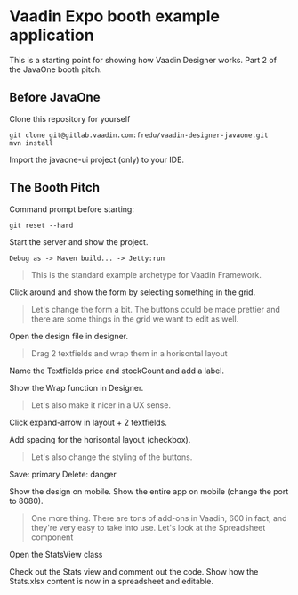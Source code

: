 # Vaadin Expo booth example application

This is a starting point for showing how Vaadin Designer works. Part 2 of the JavaOne booth pitch.

## Before JavaOne

Clone this repository for yourself 
```
git clone git@gitlab.vaadin.com:fredu/vaadin-designer-javaone.git
mvn install
```
Import the javaone-ui project (only) to your IDE.

## The Booth Pitch

Command prompt before starting: 
```
git reset --hard
```

Start the server and show the project.
```
Debug as -> Maven build... -> Jetty:run
```

> This is the standard example archetype for Vaadin Framework. 

Click around and show the form by selecting something in the grid.

> Let's change the form a bit. The buttons could be made prettier and there are some things in the grid we want to edit as well.

Open the design file in designer.

> Drag 2 textfields and wrap them in a horisontal layout

Name the Textfields price and stockCount and add a label.

Show the Wrap function in Designer.

> Let's also make it nicer in a UX sense.

Click expand-arrow in layout + 2 textfields.

Add spacing for the horisontal layout (checkbox).

> Let's also change the styling of the buttons.

Save: primary
Delete: danger

Show the design on mobile.
Show the entire app on mobile (change the port to 8080).

> One more thing. There are tons of add-ons in Vaadin, 600 in fact, and they're very easy to take into use. Let's look at the Spreadsheet component

Open the StatsView class

Check out the Stats view and comment out the code. Show how the Stats.xlsx content is now in a spreadsheet and editable. 
